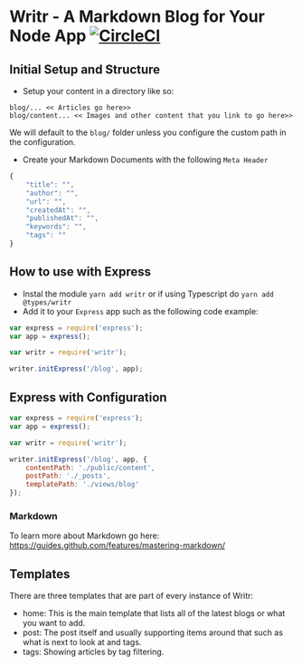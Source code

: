 # Writr - A Markdown Blog for Your Node App [![CircleCI](https://circleci.com/gh/jaredwray/writr.svg?style=svg&circle-token=be83600aa05416b6ceb6baae9cb1f272f41a03aa)](https://circleci.com/gh/jaredwray/writr)

## Initial Setup and Structure
* Setup your content in a directory like so:
```
blog/... << Articles go here>>
blog/content... << Images and other content that you link to go here>>
```
We will default to the `blog/` folder unless you configure the custom path in the configuration.

* Create your Markdown Documents with the following `Meta Header`
```javascript
{
    "title": "",
    "author": "",
    "url": "",
    "createdAt": "",
    "publishedAt": "",
    "keywords": "",
    "tags": ""
}
```

## How to use with Express

* Instal the module `yarn add writr` or if using Typescript do `yarn add @types/writr`
* Add it to your `Express` app such as the following code example:
```javascript
var express = require('express');
var app = express();

var writr = require('writr');

writer.initExpress('/blog', app);
```

## Express with Configuration
```javascript
var express = require('express');
var app = express();

var writr = require('writr');

writer.initExpress('/blog', app, {
    contentPath: './public/content',
    postPath: './_posts',
    templatePath: './views/blog'
});
```



### Markdown
To learn more about Markdown go here: https://guides.github.com/features/mastering-markdown/

## Templates

There are three templates that are part of every instance of Writr:
* home: This is the main template that lists all of the latest blogs or what you want to add. 
* post: The post itself and usually supporting items around that such as what is next to look at and tags. 
* tags: Showing articles by tag filtering.
